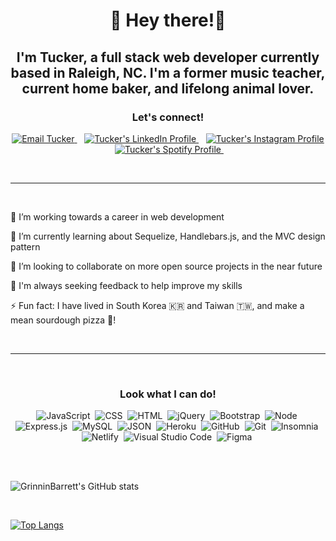 # 👋 Hey there!👋

## I'm Tucker, a full stack web developer currently based in Raleigh, NC. I'm a former music teacher, current home baker, and lifelong animal lover.

<h3 align="center">Let's connect!</h3>

<p align="center">
    <a href="mailto:ctbarrett.tech@gmail.com">
        <img src="https://img.shields.io/badge/Gmail-D14836?style=for-the-badge&logo=gmail&logoColor=white" 
            alt="Email Tucker"/>
    </a>&nbsp;&nbsp;
    <a href="https://www.linkedin.com/in/tucker-barrett-10015645/">
        <img src="https://img.shields.io/badge/LinkedIn-0077B5?style=for-the-badge&logo=linkedin&logoColor=white" 
            alt="Tucker's LinkedIn Profile"/>
    </a>&nbsp;&nbsp;
    <a href="https://www.instagram.com/tuckabaret/">
        <img src="https://img.shields.io/badge/Instagram-E4405F?style=for-the-badge&logo=instagram&logoColor=white" 
            alt="Tucker's Instagram Profile"/>
    </a>&nbsp;&nbsp;
    <a href="https://open.spotify.com/user/1236791434?si=f55a439a4c464e16">
        <img src="https://img.shields.io/badge/Spotify-1ED760?&style=for-the-badge&logo=spotify&logoColor=white" 
            alt="Tucker's Spotify Profile"/>
    </a>&nbsp;&nbsp;
</p>
<br>

---

<br>
 
🔭 I’m working towards a career in web development

🌱 I’m currently learning about Sequelize, Handlebars.js, and the MVC design pattern

👀 I’m looking to collaborate on more open source projects in the near future

🤔 I'm always seeking feedback to help improve my skills

⚡ Fun fact: I have lived in South Korea 🇰🇷 and Taiwan 🇹🇼, and make a mean sourdough pizza 🍕!

<br>

---

<br>

<h3 align="center">Look what I can do!</h3>

<div align="center">

![JavaScript](https://img.shields.io/badge/JavaScript-323330?style=for-the-badge&logo=javascript&logoColor=F7DF1E)&nbsp;
![CSS](https://img.shields.io/badge/CSS3-1572B6?style=for-the-badge&logo=css3&logoColor=white)&nbsp;
![HTML](https://img.shields.io/badge/HTML5-E34F26?style=for-the-badge&logo=html5&logoColor=white)&nbsp;
![jQuery](https://img.shields.io/badge/jQuery-0769AD?style=for-the-badge&logo=jquery&logoColor=white)&nbsp;
![Bootstrap](https://img.shields.io/badge/Bootstrap-563D7C?style=for-the-badge&logo=bootstrap&logoColor=white)&nbsp;
![Node](https://img.shields.io/badge/Node.js-339933?style=for-the-badge&logo=nodedotjs&logoColor=white)&nbsp;
![Express.js](https://img.shields.io/badge/Express.js-000000?style=for-the-badge&logo=express&logoColor=white)&nbsp;
![MySQL](https://img.shields.io/badge/MySQL-00000F?style=for-the-badge&logo=mysql&logoColor=white)&nbsp;
![JSON](https://img.shields.io/badge/json-5E5C5C?style=for-the-badge&logo=json&logoColor=white)&nbsp;
![Heroku](https://img.shields.io/badge/Heroku-430098?style=for-the-badge&logo=heroku&logoColor=white)&nbsp;
![GitHub](https://img.shields.io/badge/GitHub-100000?style=for-the-badge&logo=github&logoColor=white)&nbsp;
![Git](https://img.shields.io/badge/Git-F05032?style=for-the-badge&logo=git&logoColor=white)&nbsp;
![Insomnia](https://img.shields.io/badge/Insomnia-5849be?style=for-the-badge&logo=Insomnia&logoColor=white)&nbsp;
![Netlify](https://img.shields.io/badge/Netlify-00C7B7?style=for-the-badge&logo=netlify&logoColor=white)&nbsp;
![Visual Studio Code](https://img.shields.io/badge/Visual_Studio_Code-0078D4?style=for-the-badge&logo=visual%20studio%20code&logoColor=white)&nbsp;
![Figma](https://img.shields.io/badge/Figma-F24E1E?style=for-the-badge&logo=figma&logoColor=white)&nbsp;

</div>

<br>
<br>

![GrinninBarrett's GitHub stats](https://github-readme-stats.vercel.app/api?username=grinninbarrett&show_icons=true&theme=nightowl)

<br>

[![Top Langs](https://github-readme-stats.vercel.app/api/top-langs/?username=grinninbarrett&layout=compact&theme=nightowl)](https://github.com/grinninbarrett/github-readme-stats)

<style>

    h1, h2 {
        text-align: center;
    }

</style>